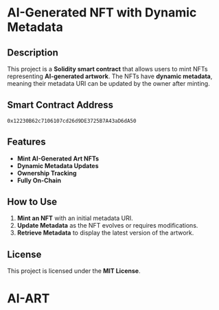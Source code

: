 # AI-Generated NFT with Dynamic Metadata

## Description
This project is a **Solidity smart contract** that allows users to mint NFTs representing **AI-generated artwork**. The NFTs have **dynamic metadata**, meaning their metadata URI can be updated by the owner after minting.

## Smart Contract Address
`0x12230B62c7106107cd26d9DE3725B7A43aD6dA50`

## Features
- **Mint AI-Generated Art NFTs**
- **Dynamic Metadata Updates**
- **Ownership Tracking**
- **Fully On-Chain**

## How to Use
1. **Mint an NFT** with an initial metadata URI.
2. **Update Metadata** as the NFT evolves or requires modifications.
3. **Retrieve Metadata** to display the latest version of the artwork.

## License
This project is licensed under the **MIT License**.

# AI-ART
